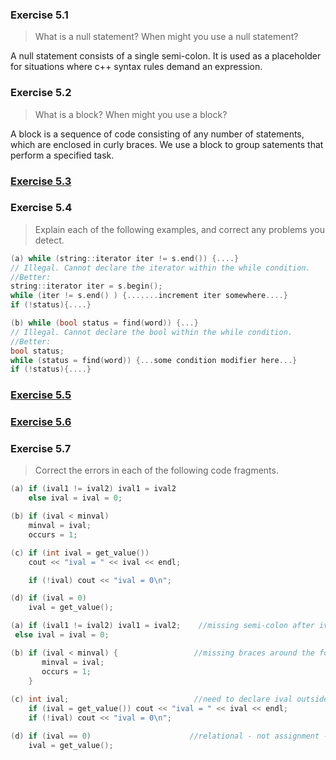 ### Exercise 5.1
> What is a null statement? When might you use a null statement?

A null statement consists of a single semi-colon. It is used as a placeholder for situations where c++ syntax rules demand an expression.

### Exercise 5.2
> What is a block? When might you use a block?

A block is a sequence of code consisting of any number of statements, which are enclosed in curly braces. We use a block to group satements that perform a specified task.

### [Exercise 5.3](https://github.com/ss-haze/cpp_primer/blob/main/ch05/5-03.cpp)

### Exercise 5.4
> Explain each of the following examples, and correct any problems you detect.
```c++
(a) while (string::iterator iter != s.end()) {....}
// Illegal. Cannot declare the iterator within the while condition.
//Better:
string::iterator iter = s.begin();
while (iter != s.end() ) {.......increment iter somewhere....}
if (!status){....}

(b) while (bool status = find(word)) {...}
// Illegal. Cannot declare the bool within the while condition.
//Better:
bool status;
while (status = find(word)) {...some condition modifier here...}
if (!status){....}
```

### [Exercise 5.5](https://github.com/ss-haze/cpp_primer/blob/main/ch05/5-05.cpp)

### [Exercise 5.6](https://github.com/ss-haze/cpp_primer/blob/main/ch05/5-06.cpp)

### Exercise 5.7
> Correct the errors in each of the following code fragments.
```c++
(a) if (ival1 != ival2) ival1 = ival2      
    else ival = ival = 0;

(b) if (ival < minval)                  
    minval = ival;
    occurs = 1;

(c) if (int ival = get_value())         
    cout << "ival = " << ival << endl;

    if (!ival) cout << "ival = 0\n";

(d) if (ival = 0)
    ival = get_value();
```

```c++
(a) if (ival1 != ival2) ival1 = ival2;    //missing semi-colon after ival2
 else ival = ival = 0;

(b) if (ival < minval) {                 //missing braces around the following statements
       minval = ival;
       occurs = 1;
    }                  
   
(c) int ival;                            //need to declare ival outside of if statement
    if (ival = get_value()) cout << "ival = " << ival << endl;
    if (!ival) cout << "ival = 0\n";

(d) if (ival == 0)                      //relational - not assignment - operator required, 
    ival = get_value();
```
